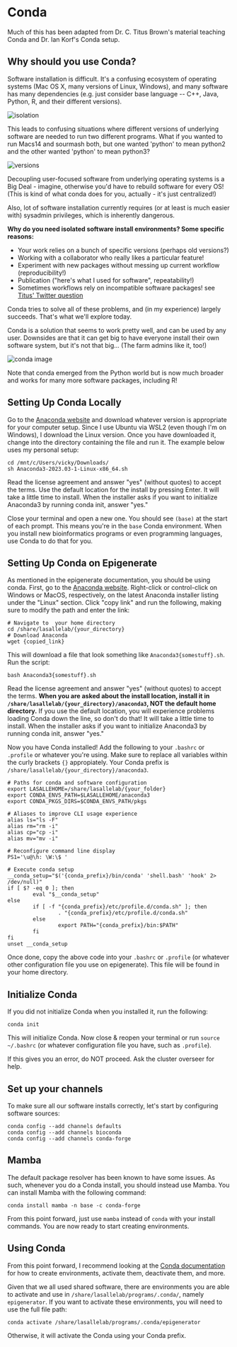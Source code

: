 # Conda

Much of this has been adapted from Dr. C. Titus Brown's material teaching Conda and Dr. Ian Korf's Conda setup.

## Why should you use Conda?

Software installation is difficult. It's a confusing ecosystem of operating systems (Mac OS X, many versions of Linux, Windows), and many software has many dependencies (e.g. just consider base language -- C++, Java, Python, R, and their different versions).


![isolation](https://github.com/ngs-docs/2021-GGG298/raw/latest/Week3-conda_for_software_installation/conda-isolation.png)


This leads to confusing situations where different versions of underlying software are needed to run two different programs. What if you wanted to run Macs14 and sourmash both, but one wanted 'python' to mean python2 and the other wanted 'python' to mean python3?

![versions](https://github.com/ngs-docs/2021-GGG298/raw/latest/Week3-conda_for_software_installation/versions.png)

Decoupling user-focused software from underlying operating systems is a Big Deal - imagine, otherwise you'd have to rebuild software for every OS! (This is kind of what conda does for you, actually - it's just centralized!)

Also, lot of software installation currently requires (or at least is much easier with) sysadmin privileges, which is inherently dangerous.

**Why do you need isolated software install environments? Some specific reasons:**

* Your work relies on a bunch of specific versions (perhaps old versions?)
* Working with a collaborator who really likes a particular feature!
* Experiment with new packages without messing up current workflow (reproducibility!)
* Publication ("here's what I used for software", repeatability!)
* Sometimes workflows rely on incompatible software packages! see [Titus' Twitter question](https://twitter.com/ctitusbrown/status/1218252506335080449)

Conda tries to solve all of these problems, and (in my experience) largely succeeds. That's what we'll explore today.

Conda is a solution that seems to work pretty well, and can be used by any user. Downsides are that it can get big to have everyone install their own software system, but it's not that big... (The farm admins like it, too!)

![conda image](https://angus.readthedocs.io/en/2019/_static/conda2.png)

Note that conda emerged from the Python world but is now much broader and works for many more software packages, including R!

## Setting Up Conda Locally

Go to the [Anaconda website](https://www.anaconda.com/download#downloads) and download whatever version is appropriate for your computer setup. Since I use Ubuntu via WSL2 (even though I'm on Windows), I download the Linux version. Once you have downloaded it, change into the directory containing the file and run it. The example below uses my personal setup:

```
cd /mnt/c/Users/vicky/Downloads/
sh Anaconda3-2023.03-1-Linux-x86_64.sh
```

Read the license agreement and answer "yes" (without quotes) to accept the terms. Use the default location for the install by pressing Enter. It will take a little time to install. When the installer asks if you want to initialize Anaconda3 by running conda init, answer "yes."

Close your terminal and open a new one. You should see `(base)` at the start of each prompt. This means you're in the `base` Conda environment. When you install new bioinformatics programs or even programming languages, use Conda to do that for you.

## Setting Up Conda on Epigenerate

As mentioned in the epigenerate documentation, you should be using conda. First, go to the [Anaconda website](https://www.anaconda.com/download#downloads). Right-click or control-click on Windows or MacOS, respectively, on the latest Anaconda installer listing under the "Linux" section. Click "copy link" and run the following, making sure to modify the path and enter the link:

```
# Navigate to  your home directory
cd /share/lasallelab/{your_directory}
# Download Anaconda
wget {copied_link}
```

This will download a file that look something like `Anaconda3{somestuff}.sh`. Run the script:

```
bash Anaconda3{somestuff}.sh
```

Read the license agreement and answer "yes" (without quotes) to accept the terms. **When you are asked about the install location, install it in `/share/lasallelab/{your_directory}/anaconda3`, NOT the default home directory.** If you use the default location, you will experience problems loading Conda down the line, so don't do that! It will take a little time to install. When the installer asks if you want to initialize Anaconda3 by running conda init, answer "yes."

Now you have Conda installed! Add the following to your `.bashrc` or `.profile` or whatever you're using. Make sure to replace all variables within the curly brackets `{}` appropiately. Your Conda prefix is `/share/lasallelab/{your_directory}/anaconda3`.

```
# Paths for conda and software configuration
export LASALLEHOME=/share/lasallelab/{your_folder}
export CONDA_ENVS_PATH=$LASALLEHOME/anaconda3
export CONDA_PKGS_DIRS=$CONDA_ENVS_PATH/pkgs

# Aliases to improve CLI usage experience
alias ls="ls -F"
alias rm="rm -i"
alias cp="cp -i"
alias mv="mv -i"

# Reconfigure command line display
PS1='\u@\h: \W:\$ '

# Execute conda setup 
__conda_setup="$('{conda_prefix}/bin/conda' 'shell.bash' 'hook' 2> /dev/null)"
if [ $? -eq 0 ]; then
        eval "$__conda_setup"
else
        if [ -f "{conda_prefix}/etc/profile.d/conda.sh" ]; then
                . "{conda_prefix}/etc/profile.d/conda.sh"
        else
                export PATH="{conda_prefix}/bin:$PATH"
        fi
fi
unset __conda_setup
```

Once done, copy the above code into your `.bashrc` or `.profile` (or whatever other configuration file you use on epigenerate). This file will be found in your home directory. 

## Initialize Conda

If you did not initialize Conda when you installed it, run the following:

```
conda init
```

This will initialize Conda. Now close & reopen your terminal or run `source ~/.bashrc` (or whatever configuration file you have, such as `.profile`).

If this gives you an error, do NOT proceed. Ask the cluster overseer for help.

## Set up your channels

To make sure all our software installs correctly, let's start by configuring software sources:

```
conda config --add channels defaults
conda config --add channels bioconda
conda config --add channels conda-forge
```

## Mamba

The default package resolver has been known to have some issues. As such, whenever you do a Conda install, you should instead use Mamba. You can install Mamba with the following command:

```
conda install mamba -n base -c conda-forge
```

From this point forward, just use `mamba` instead of `conda` with your install commands. You are now ready to start creating environments. 

## Using Conda

From this point forward, I recommend looking at the [Conda documentation](https://conda.io/projects/conda/en/latest/user-guide/tasks/manage-environments.html) for how to create environments, activate them, deactivate them, and more.

Given that we all used shared software, there are environments you are able to activate and use in `/share/lasallelab/programs/.conda/`, namely `epigenerator`. If you want to activate these environments, you will need to use the full file path:

```
conda activate /share/lasallelab/programs/.conda/epigenerator
```

Otherwise, it will activate the Conda using your Conda prefix.